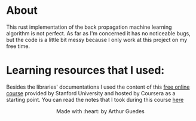 # About
This rust implementation of the back propagation machine learning algorithm is not perfect.
As far as I'm concerned it has no noticeable bugs, but the code is a little bit messy because I only work at this project on my free time.

# Learning resources that I used:
Besides the libraries' documentations I used the content of this [free online course](https://www.coursera.org/learn/machine-learning) provided by Stanford University and hosted by Coursera as a starting point.
You can read the notes that I took during this course [here](resources/Back%20propagation.md)

<p align="center"> Made with :heart: by <bold>Arthur Guedes</bold>
</p>
